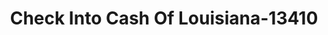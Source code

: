 ---
f_zip-code: 70114
f_state-code: LA
title: Check Into Cash Of Louisiana-13410
f_phone: 504-366-8454
f_city-only: New Orleans
f_address: 4021 Behrman Pl Ste A New Orleans
f_location-unique-id: '13410'
slug: check-into-cash-of-louisiana-13410
updated-on: '2024-05-30T13:46:58.046Z'
created-on: '2024-05-30T13:36:59.803Z'
published-on: '2024-05-30T13:54:32.469Z'
f_city-state: cms/city/new-orleans-la.md
f_company: cms/company/check-into-cash-of-louisiana.md
f_state: cms/state/louisiana.md
layout: '[payday-loan].html'
tags: payday-loan
---